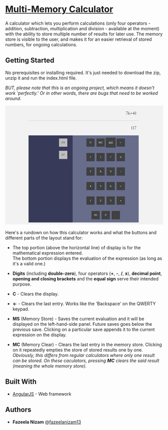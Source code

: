 # [Multi-Memory Calculator](https://fazeelanizam13.github.io/multi-memory-calculator/)

A calculator which lets you perform calculations (only four operators - addition, subtraction, multiplication and division - available at the moment) with the ability to store multiple number of results for later use. The memory store is visible to the user, and makes it for an easier retrieval of stored numbers, for ongoing calculations.

## Getting Started

No prerequisites or installing required. It's just needed to download the zip, unzip it and run the index.html file.

*BUT, please note that this is an ongoing project, which means it doesn't work 'perfectly.' Or in other words, there are bugs that need to be worked around.*

![Screenshot from Multi-Memory Calculator](screenshot.png)

Here's a rundown on how this calculator works and what the buttons and different parts of the layout stand for:

* The top portion (above the horizontal line) of display is for the mathematical expression entered.  
The bottom portion displays the evaluation of the expression (as long as it's a valid one.)

* **Digits** (including **double-zero**), four operators (**+**, **-**, **/**, **x**), **decimal point**, **opening and closing brackets** and the **equal sign** serve their intended purpose.

* **C** - Clears the display. 

* **←** - Clears the last entry. Works like the 'Backspace' on the QWERTY keypad.

* **MS** (Memory Store) - Saves the current evaluation and it will be displayed on the left-hand-side panel. Future saves goes below the previous save.  Clicking on a particular save appends it to the current expression on the display.

* **MC** (Memory Clear) - Clears the last entry in the memory store. Clicking on it repeatedly empties the store of stored results one by one.  
*Obviously, this differs from regular calculators where only one result can be stored. On these caculators, pressing **MC** clears the said result (meaning the whole memory store).*

## Built With

* [AngularJS](https://angularjs.org/) - Web framework

## Authors

* **Fazeela Nizam** @[fazeelanizam13](https://github.com/fazeelanizam13)
